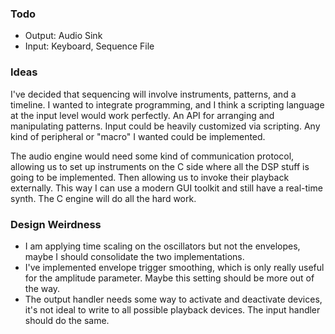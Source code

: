 ### Todo

- Output: Audio Sink
- Input: Keyboard, Sequence File

### Ideas

I've decided that sequencing will involve instruments, patterns, and a timeline. I wanted to integrate programming, and I think a scripting language at the input level would work perfectly. An API for arranging and manipulating patterns. Input could be heavily customized via scripting. Any kind of peripheral or "macro" I wanted could be implemented.

The audio engine would need some kind of communication protocol, allowing us to set up instruments on the C side where all the DSP stuff is going to be implemented. Then allowing us to invoke their playback externally. This way I can use a modern GUI toolkit and still have a real-time synth. The C engine will do all the hard work.

### Design Weirdness

- I am applying time scaling on the oscillators but not the envelopes, maybe I should consolidate the two implementations.
- I've implemented envelope trigger smoothing, which is only really useful for the amplitude parameter. Maybe this setting should be more out of the way.
- The output handler needs some way to activate and deactivate devices, it's not ideal to write to all possible playback devices. The input handler should do the same.
